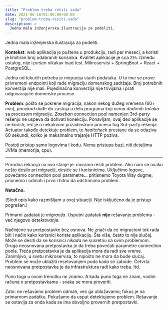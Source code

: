 ```yaml
---
title: "Problem treba rešiti sada"
date: 2021-06-16T01:06:08+00:00
slug: "problem-treba-resiti-sada"
description: >
  Jedna mala inženjerska ilustracija za podeliti.
---
```


Jedna mala inženjerska ilustracija za podeliti.

**Kontekst**: web aplikacija je puštena u produkciju, radi par meseci, a koristi je limitiran broj odabranih korisnika. Kvalitet aplikacije je cca `25%`. Između ostalog, nije izvršen nikakav load test. Mikroservisi + SpringBoot + React + PostgreSQL.

Jedna od tekućih potreba je migracija starih podataka. U to ime se prave privremeni endpointi koji rade migraciju domenskog sadržaja. Broj potrebnih konverzija nije mali. Pojedinačna konverzija nije trivijalna i prati odgovarajuće domenske procese.

**Problem**: pošto se pokrene migracija, nakon nekog dužeg vremena (60+ min), _ponekad_ dođe do zastoja u delu programa koji _nema dodirnih tačaka_ sa procesom migracije. _Zaseban_ connection pool namenjen 3rd-party rešenju ne uspeva da dohvati konekciju. Ponavljam, ovaj deo aplikacije se ne koristi; reč je o nekakvom pozadinskom procesu tog 3rd-party rešenja. Actuator takođe detektuje problem, te _healtcheck_ prestane da se odaziva 60 sekundi, koliko je maksimalno trajanje HTTP poziva.

Postoji pristup samo logovima i kodu. Nema pristupa bazi, niti detaljima JVMa (memorija, cpu).

----

Prirodna rekacija na ovo stanje je: moramo rešiti problem. Ako nam se ovako nešto desilo pri migraciji, desiće se i korisnicima. Uključimo logove, povećamo connection pool parametre... pritisnemo Toyota Way dugme; prionemo i odmah i prvo i hitno da odstranimo problem.

**Netačno.**

(Sledi opis kako razmišljam u ovoj situaciji. Nije isključeno da je pristup pogrešan.)

Primarni zadatak je _migracija_. Usputni zadatak **nije** rešavanje problema - već njegovo _detektovanje_.

Načinjene su pretpostavke bez osnova. Ne znači da će migracioni tok rada biti i način kako korisnici koriste aplikaciju. Šta više, često to nije slučaj. Može se desiti da se korisnici _nikada_ ne susretnu sa ovim problemom. Druga neosnovana pretpostavka je da treba povećati parametre connection poola. Treća pretpostavka je da aplikacija mora da radi sve vreme. Zanimljivo, u svetu mikroservisa, to nipošto ne mora da bude slučaj. Problem se može ublažiti resetovanjem poda kada se zabode. Četvrta neosnovana pretpostavka je da infrastruktura radi kako treba. Itd.

Puno toga u ovom trenutku _ne znamo_. A kada puno toga ne znam, vodim računa o pretpostavkama - svaka se mora proveriti.

Zato: ne rešavamo problem odmah, već ga ublažavamo; fokus je na primarnom zadatku. Pokušamo da usput detektujemo problem. Rešavanje se ostavlja za onda kada se ima dovoljno provernih pretpostavki.
